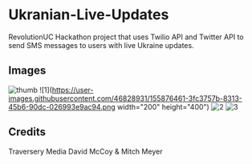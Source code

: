 # Ukranian-Live-Updates
RevolutionUC Hackathon project that uses Twilio API and Twitter API to send SMS messages to users with live Ukraine updates.
## Images
![thumb](https://user-images.githubusercontent.com/46828931/155876456-149fe40c-7dcb-4cef-9b67-77312687071f.png)
![1](https://user-images.githubusercontent.com/46828931/155876461-3fc3757b-8313-45b6-90dc-026993e9ac94.png width="200" height="400")
![2](https://user-images.githubusercontent.com/46828931/155876466-e0bf4928-549c-4e13-9c9c-7dcfe23e8742.png)
![3](https://user-images.githubusercontent.com/46828931/155876468-41a0ff1b-3939-4a5c-a4f6-9e5c629d2954.png)
## Credits
Traversery Media
David McCoy & Mitch Meyer
